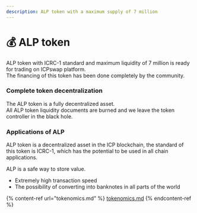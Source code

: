 ```yaml
---
description: ALP token with a maximum supply of 7 million
---
```


# 💰 ALP token

ALP token with ICRC-1 standard and maximum liquidity of 7 million is ready for trading on ICPswap platform.\
The financing of this token has been done completely by the community.

### Complete token decentralization

The ALP token is a fully decentralized asset.\
All ALP token liquidity documents are burned and we leave the token controller in the black hole.

### Applications of ALP

ALP token is a decentralized asset in the ICP blockchain, the standard of this token is ICRC-1, which has the potential to be used in all chain applications.

ALP is a safe way to store value.

* Extremely high transaction speed
* The possibility of converting into banknotes in all parts of the world



{% content-ref url="tokenomics.md" %}
[tokenomics.md](tokenomics.md)
{% endcontent-ref %}
